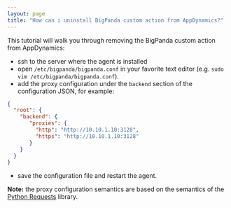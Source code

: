 ```yaml
---
layout: page
title: "How can i uninstall BigPanda custom action from AppDynamics?"
---
```


This tutorial will walk you through removing the BigPanda custom action from AppDynamics:

* ssh to the server where the agent is installed
* open `/etc/bigpanda/bigpanda.conf` in your favorite text editor (e.g. `sudo vim /etc/bigpanda/bigpanda.conf`).
* add the proxy configuration under the `backend` section of the configuration JSON, for example:

```json
{
  "root": {
    "backend": {
       "proxies": {
         "http": "http://10.10.1.10:3128",
         "https": "http://10.10.1.10:3128"
       }
    }
  }
}
```

* save the configuration file and restart the agent.

__Note:__ the proxy configuration semantics are based on the semantics of the [Python Requests](http://docs.python-requests.org/en/latest/user/advanced/#proxies) library. 

